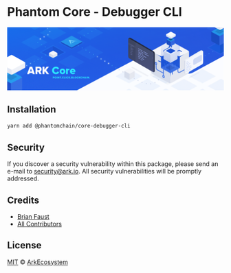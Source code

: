 # Phantom Core - Debugger CLI

<p align="center">
    <img src="../../banner.png?sanitize=true" />
</p>

## Installation

```bash
yarn add @phantomchain/core-debugger-cli
```

## Security

If you discover a security vulnerability within this package, please send an e-mail to security@ark.io. All security vulnerabilities will be promptly addressed.

## Credits

- [Brian Faust](https://github.com/faustbrian)
- [All Contributors](../../../../contributors)

## License

[MIT](LICENSE) © [ArkEcosystem](https://ark.io)
